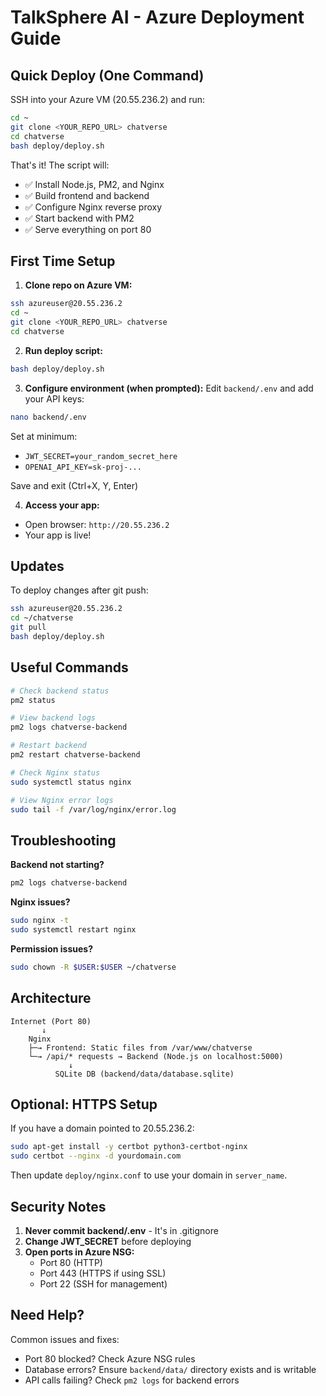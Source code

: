 # TalkSphere AI - Azure Deployment Guide

## Quick Deploy (One Command)

SSH into your Azure VM (20.55.236.2) and run:

```bash
cd ~
git clone <YOUR_REPO_URL> chatverse
cd chatverse
bash deploy/deploy.sh
```

That's it! The script will:
- ✅ Install Node.js, PM2, and Nginx
- ✅ Build frontend and backend
- ✅ Configure Nginx reverse proxy
- ✅ Start backend with PM2
- ✅ Serve everything on port 80

## First Time Setup

1. **Clone repo on Azure VM:**
```bash
ssh azureuser@20.55.236.2
cd ~
git clone <YOUR_REPO_URL> chatverse
cd chatverse
```

2. **Run deploy script:**
```bash
bash deploy/deploy.sh
```

3. **Configure environment (when prompted):**
Edit `backend/.env` and add your API keys:
```bash
nano backend/.env
```

Set at minimum:
- `JWT_SECRET=your_random_secret_here`
- `OPENAI_API_KEY=sk-proj-...`

Save and exit (Ctrl+X, Y, Enter)

4. **Access your app:**
- Open browser: `http://20.55.236.2`
- Your app is live!

## Updates

To deploy changes after git push:

```bash
ssh azureuser@20.55.236.2
cd ~/chatverse
git pull
bash deploy/deploy.sh
```

## Useful Commands

```bash
# Check backend status
pm2 status

# View backend logs
pm2 logs chatverse-backend

# Restart backend
pm2 restart chatverse-backend

# Check Nginx status
sudo systemctl status nginx

# View Nginx error logs
sudo tail -f /var/log/nginx/error.log
```

## Troubleshooting

**Backend not starting?**
```bash
pm2 logs chatverse-backend
```

**Nginx issues?**
```bash
sudo nginx -t
sudo systemctl restart nginx
```

**Permission issues?**
```bash
sudo chown -R $USER:$USER ~/chatverse
```

## Architecture

```
Internet (Port 80)
       ↓
    Nginx
    ├─→ Frontend: Static files from /var/www/chatverse
    └─→ /api/* requests → Backend (Node.js on localhost:5000)
             ↓
          SQLite DB (backend/data/database.sqlite)
```

## Optional: HTTPS Setup

If you have a domain pointed to 20.55.236.2:

```bash
sudo apt-get install -y certbot python3-certbot-nginx
sudo certbot --nginx -d yourdomain.com
```

Then update `deploy/nginx.conf` to use your domain in `server_name`.

## Security Notes

1. **Never commit backend/.env** - It's in .gitignore
2. **Change JWT_SECRET** before deploying
3. **Open ports in Azure NSG:**
   - Port 80 (HTTP)
   - Port 443 (HTTPS if using SSL)
   - Port 22 (SSH for management)

## Need Help?

Common issues and fixes:
- Port 80 blocked? Check Azure NSG rules
- Database errors? Ensure `backend/data/` directory exists and is writable
- API calls failing? Check `pm2 logs` for backend errors
